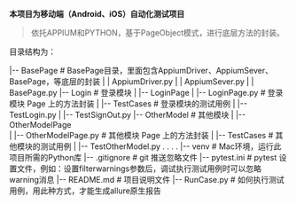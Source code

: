 **本项目为移动端（Android、iOS）自动化测试项目**


> 依托APPIUM和PYTHON，基于PageObject模式，进行底层方法的封装。

目录结构为：

|-- BasePage					    # BasePage目录，里面包含AppiumDriver、AppiumSever、BasePage，等底层的封装
|    | AppiumDriver.py
|    | AppiumSever.py
|    | BasePage.py
|-- Login						    # 登录模块
|    |-- LoginPage
|         |-- LoginPage.py		    # 登录模块 Page 上的方法封装 
|    |-- TestCases 				    # 登录模块的测试用例
|         |-- TestLogin.py
|         |-- TestSignOut.py
|-- OtherModel				        # 其他模块
|     |-- OtherModelPage		
|           |-- OtherModelPage.py	# 其他模块 Page 上的方法封装
|     |-- TestCases				    # 其他模块的测试用例
|           |-- TestOtherModel.py
.
.
.
.
|-- venv						    # Mac环境，运行此项目所需的Python库
|-- .gitignore					    # git 推送忽略文件
|-- pytest.ini					    # pytest 设置文件，例如：设置filterwarnings参数后，调试执行测试用例时可以忽略warning消息
|-- README.md				        # 项目说明文件
|-- RunCase.py				        # 如何执行测试用例，用此种方式，才能生成allure原生报告




